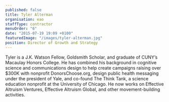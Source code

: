 ```yaml
---
published: false
title: Tyler Alterman
organisation: eao
staffType: contractor
menuOrder: "6"
date: "2015-07-19 19:09 +0100"
featuredImage: "/images/tyler-alterman.jpg"
position: Director of Growth and Strategy
---
```


Tyler is a J.K. Watson Fellow, Goldsmith Scholar, and graduate of CUNY’s Macaulay Honors College. He has combined his background in cognitive science and communications design to help create campaigns raising over $300K with nonprofit DonorsChoose.org, design public health messaging under the president of Yale, and co-found The Think Tank, a science education nonprofit at the University of Chicago. He now works on Effective Altruism Ventures, Effective Altruism Global, and other movement-building activities.
